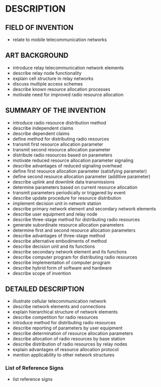 # DESCRIPTION

## FIELD OF INVENTION

- relate to mobile telecommunication networks

## ART BACKGROUND

- introduce relay telecommunication network elements
- describe relay node functionality
- explain cell structure in relay networks
- discuss multiple access schemes
- describe known resource allocation processes
- motivate need for improved radio resource allocation

## SUMMARY OF THE INVENTION

- introduce radio resource distribution method
- describe independent claims
- describe dependent claims
- define method for distributing radio resources
- transmit first resource allocation parameter
- transmit second resource allocation parameter
- distribute radio resources based on parameters
- motivate reduced resource allocation parameter signaling
- describe advantages of reduced signaling overhead
- define first resource allocation parameter (satisfying parameter)
- define second resource allocation parameter (additive parameter)
- describe uplink and downlink data transmissions
- determine parameters based on current resource allocation
- transmit parameters periodically or triggered by event
- describe update procedure for resource distribution
- implement decision unit in network station
- describe primary network element and secondary network elements
- describe user equipment and relay node
- describe three-stage method for distributing radio resources
- generate subordinate resource allocation parameters
- determine first and second resource allocation parameters
- describe advantages of three-stage method
- describe alternative embodiments of method
- describe decision unit and its functions
- describe secondary network element and its functions
- describe computer program for distributing radio resources
- describe implementation of computer program
- describe hybrid form of software and hardware
- describe scope of invention

## DETAILED DESCRIPTION

- illustrate cellular telecommunication network
- describe network elements and connections
- explain hierarchical structure of network elements
- describe competition for radio resources
- introduce method for distributing radio resources
- describe reporting of parameters by user equipment
- describe determination of resource allocation parameters
- describe allocation of radio resources by base station
- describe distribution of radio resources by relay nodes
- explain advantages of resource allocation protocol
- mention applicability to other network structures

### List of Reference Signs

- list reference signs

